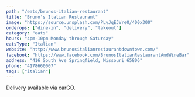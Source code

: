 ```yaml
---
path: "/eats/brunos-italian-restaurant"
title: "Bruno's Italian Restaurant"
image: "https://source.unsplash.com/PLyJqEJVre0/400x300"
orderops: ["dine-in", "delivery", "takeout"]
category: "eats"
hours: "4pm-10pm Monday through Saturday"
eatsType: "Italian"
website: "http://www.brunositalianrestaurantdowntown.com/"
facebook: "https://www.facebook.com/BrunosItalianRestaurantAndWineBar"
address: "416 South Ave Springfield, Missouri 65806"
phone: "4178660007"
tags: ["italian"]
---
```


Delivery available via carGO.
